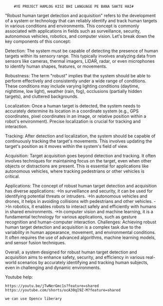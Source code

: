 

        #YE PROJECT HAMLOG KISI BHI LANGUAGE PE BANA SAKTE HAI#

"Robust human target detection and acquisition" refers to the development of a system or technology that can reliably identify and track human targets in various conditions and environments. This concept is commonly associated with applications in fields such as surveillance, security, autonomous vehicles, robotics, and computer vision. Let's break down the key components of this concept:

Detection: 
    The system must be capable of detecting the presence of human targets within its sensory range. This typically involves analyzing data from sensors like cameras, thermal imagers, LiDAR, radar, or even microphones to identify human shapes, features, or movements.

Robustness: 
    The term "robust" implies that the system should be able to perform effectively and consistently under a wide range of conditions. These conditions may include varying lighting conditions (daytime, nighttime, low light), weather (rain, fog), occlusions (partially hidden targets), and cluttered backgrounds.

Localization:
    Once a human target is detected, the system needs to accurately determine its location in a coordinate system (e.g., GPS coordinates, pixel coordinates in an image, or relative position within a robot's environment). Precise localization is crucial for tracking and interaction.

Tracking: 
    After detection and localization, the system should be capable of continuously tracking the target's movements. This involves updating the target's position as it moves within the system's field of view.

Acquisition:
    Target acquisition goes beyond detection and tracking. It often involves techniques for maintaining focus on the target, even when other objects or distractions are present. This is essential for applications like autonomous vehicles, where tracking pedestrians or other vehicles is critical.

Applications:
    The concept of robust human target detection and acquisition has diverse applications:
        ->In surveillance and security, it can be used for identifying potential threats or intruders.
        ->In autonomous vehicles and drones, it helps in avoiding collisions with pedestrians and other vehicles.
        ->In robotics, it enables robots to interact safely and efficiently with humans in shared environments.
        ->In computer vision and machine learning, it is a fundamental technology for various applications, such as gesture recognition and human-computer interaction.
Challenges: 
    Achieving robust human target detection and acquisition is a complex task due to the variability in human appearance, movement, and environmental conditions. It often requires the use of advanced algorithms, machine learning models, and sensor fusion techniques.

Overall, a system designed for robust human target detection and acquisition aims to enhance safety, security, and efficiency in various real-world scenarios by accurately identifying and tracking human subjects, even in challenging and dynamic environments.


Youtube help:

    https://youtu.be/jTwNerGmc1s?feature=shared
    https://youtube.com/shorts/ocA30qI9Z-M?feature=shared

    we can use Opencv liberary